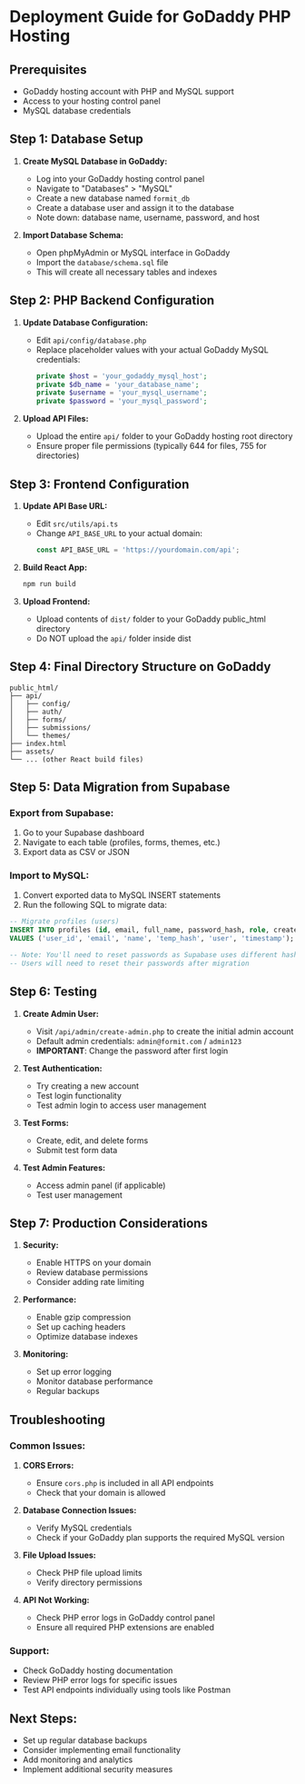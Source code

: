 # Deployment Guide for GoDaddy PHP Hosting

## Prerequisites
- GoDaddy hosting account with PHP and MySQL support
- Access to your hosting control panel
- MySQL database credentials

## Step 1: Database Setup

1. **Create MySQL Database in GoDaddy:**
   - Log into your GoDaddy hosting control panel
   - Navigate to "Databases" > "MySQL"
   - Create a new database named `formit_db`
   - Create a database user and assign it to the database
   - Note down: database name, username, password, and host

2. **Import Database Schema:**
   - Open phpMyAdmin or MySQL interface in GoDaddy
   - Import the `database/schema.sql` file
   - This will create all necessary tables and indexes

## Step 2: PHP Backend Configuration

1. **Update Database Configuration:**
   - Edit `api/config/database.php`
   - Replace placeholder values with your actual GoDaddy MySQL credentials:
     ```php
     private $host = 'your_godaddy_mysql_host';
     private $db_name = 'your_database_name';
     private $username = 'your_mysql_username';
     private $password = 'your_mysql_password';
     ```

2. **Upload API Files:**
   - Upload the entire `api/` folder to your GoDaddy hosting root directory
   - Ensure proper file permissions (typically 644 for files, 755 for directories)

## Step 3: Frontend Configuration

1. **Update API Base URL:**
   - Edit `src/utils/api.ts`
   - Change `API_BASE_URL` to your actual domain:
     ```typescript
     const API_BASE_URL = 'https://yourdomain.com/api';
     ```

2. **Build React App:**
   ```bash
   npm run build
   ```

3. **Upload Frontend:**
   - Upload contents of `dist/` folder to your GoDaddy public_html directory
   - Do NOT upload the `api/` folder inside dist

## Step 4: Final Directory Structure on GoDaddy

```
public_html/
├── api/
│   ├── config/
│   ├── auth/
│   ├── forms/
│   ├── submissions/
│   └── themes/
├── index.html
├── assets/
└── ... (other React build files)
```

## Step 5: Data Migration from Supabase

### Export from Supabase:
1. Go to your Supabase dashboard
2. Navigate to each table (profiles, forms, themes, etc.)
3. Export data as CSV or JSON

### Import to MySQL:
1. Convert exported data to MySQL INSERT statements
2. Run the following SQL to migrate data:

```sql
-- Migrate profiles (users)
INSERT INTO profiles (id, email, full_name, password_hash, role, created_at) 
VALUES ('user_id', 'email', 'name', 'temp_hash', 'user', 'timestamp');

-- Note: You'll need to reset passwords as Supabase uses different hashing
-- Users will need to reset their passwords after migration
```

## Step 6: Testing

1. **Create Admin User:**
   - Visit `/api/admin/create-admin.php` to create the initial admin account
   - Default admin credentials: `admin@formit.com` / `admin123`
   - **IMPORTANT**: Change the password after first login

2. **Test Authentication:**
   - Try creating a new account
   - Test login functionality
   - Test admin login to access user management

3. **Test Forms:**
   - Create, edit, and delete forms
   - Submit test form data

3. **Test Admin Features:**
   - Access admin panel (if applicable)
   - Test user management

## Step 7: Production Considerations

1. **Security:**
   - Enable HTTPS on your domain
   - Review database permissions
   - Consider adding rate limiting

2. **Performance:**
   - Enable gzip compression
   - Set up caching headers
   - Optimize database indexes

3. **Monitoring:**
   - Set up error logging
   - Monitor database performance
   - Regular backups

## Troubleshooting

### Common Issues:

1. **CORS Errors:**
   - Ensure `cors.php` is included in all API endpoints
   - Check that your domain is allowed

2. **Database Connection Issues:**
   - Verify MySQL credentials
   - Check if your GoDaddy plan supports the required MySQL version

3. **File Upload Issues:**
   - Check PHP file upload limits
   - Verify directory permissions

4. **API Not Working:**
   - Check PHP error logs in GoDaddy control panel
   - Ensure all required PHP extensions are enabled

### Support:
- Check GoDaddy hosting documentation
- Review PHP error logs for specific issues
- Test API endpoints individually using tools like Postman

## Next Steps:
- Set up regular database backups
- Consider implementing email functionality
- Add monitoring and analytics
- Implement additional security measures